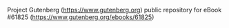 Project Gutenberg (https://www.gutenberg.org) public repository for eBook #61825 (https://www.gutenberg.org/ebooks/61825)
